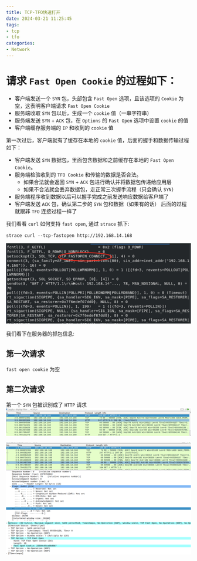 ```yaml
---
title: TCP-TFO快速打开
date: 2024-03-21 11:25:45
tags:
- tcp
- tfo
categories:
- Network
---
```



# 请求 `Fast Open Cookie` 的过程如下：

- 客户端发送一个 `SYN` 包，头部包含 `Fast Open` 选项，且该选项的 `Cookie` 为空，这表明客户端请求 `Fast Open Cookie`
- 服务端收取 `SYN` 包以后，生成一个 `cookie` 值（一串字符串）
- 服务端发送 `SYN` + `ACK` 包，在 `Options` 的 `Fast Open` 选项中设置 `cookie` 的值
- 客户端缓存服务端的 `IP` 和收到的 `cookie` 值

第一次过后，客户端就有了缓存在本地的 `cookie` 值，后面的握手和数据传输过程如下：

- 客户端发送 `SYN` 数据包，里面包含数据和之前缓存在本地的 `Fast Open Cookie`。
- 服务端检验收到的 `TFO Cookie` 和传输的数据是否合法。
    - 如果合法就会返回 `SYN` + `ACK` 包进行确认并将数据包传递给应用层
    - 如果不合法就会丢弃数据包，走正常三次握手流程（只会确认 `SYN`）
- 服务端程序收到数据以后可以握手完成之前发送响应数据给客户端了
- 客户端发送 `ACK` 包，确认第二步的 `SYN` 包和数据（如果有的话）
后面的过程就跟非 `TFO` 连接过程一样了

我们看看 `curl` 如何支持 `fast open`, 通过 `strace` 抓下:

```shell
strace curl --tcp-fastopen http://192.168.14.168
```
![tfo_curl](../../images/tfo_curl.jpg)

我们看下在服务器的抓包信息:
## 第一次请求
`fast open cookie` 为空

## 第二次请求
第一个 `SYN` 包被识别成了 `HTTP` 请求
![tfo](../../images/tfo_2.jpg)

![tfo_1](../../images/tfo_2_1.png)
![tfo_2](../../images/tfo_2_2.png)
